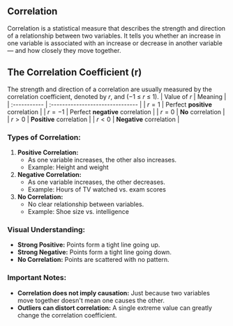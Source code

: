 ## Correlation 
Correlation is a statistical measure that describes the strength and direction of a relationship between two variables. It tells you whether an increase in one variable is associated with an increase or decrease in another variable — and how closely they move together.

## The Correlation Coefficient (r)
The strength and direction of a correlation are usually measured by the correlation coefficient, denoted by 
𝑟, and (−1 ≤ 𝑟 ≤ 1).
| Value of $r$ | Meaning                          |
| :----------- | :------------------------------- |
| $r = 1$      | Perfect **positive** correlation |
| $r = -1$     | Perfect **negative** correlation |
| $r = 0$      | **No** correlation               |
| $r > 0$      | **Positive** correlation         |
| $r < 0$      | **Negative** correlation         |

### Types of Correlation:
1. **Positive Correlation:**
    - As one variable increases, the other also increases.
    - Example: Height and weight
2. **Negative Correlation:**
    - As one variable increases, the other decreases.
    - Example: Hours of TV watched vs. exam scores
3. **No Correlation:**
    - No clear relationship between variables.
    - Example: Shoe size vs. intelligence

### Visual Understanding:
- **Strong Positive:** Points form a tight line going up.
- **Strong Negative:** Points form a tight line going down.
- **No Correlation:** Points are scattered with no pattern.

### Important Notes:
- **Correlation does not imply causation:** Just because two variables move together doesn't mean one causes the other.
- **Outliers can distort correlation:** A single extreme value can greatly change the correlation coefficient.


